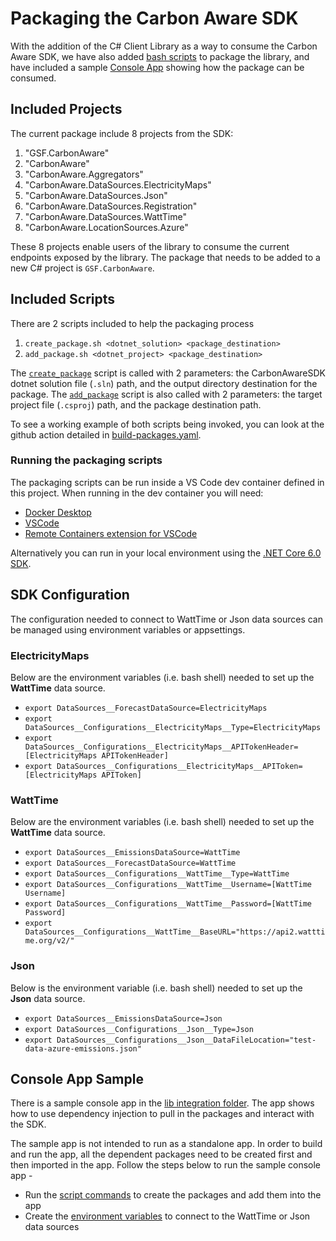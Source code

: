 # Packaging the Carbon Aware SDK

With the addition of the C# Client Library as a way to consume the Carbon Aware SDK, we have also added [bash scripts](../scripts/package/) to package the library, and have included a sample [Console App](../samples/lib-integration/) showing how the package can be consumed.

## Included Projects

The current package include 8 projects from the SDK:

1. "GSF.CarbonAware"
2. "CarbonAware"
3. "CarbonAware.Aggregators"
4. "CarbonAware.DataSources.ElectricityMaps"
5. "CarbonAware.DataSources.Json"
6. "CarbonAware.DataSources.Registration"
7. "CarbonAware.DataSources.WattTime"
8. "CarbonAware.LocationSources.Azure"

These 8 projects enable users of the library to consume the current endpoints exposed by the library. The package that needs to be added to a new C# project is `GSF.CarbonAware`.

## Included Scripts

There are 2 scripts included to help the packaging process

1. `create_package.sh <dotnet_solution> <package_destination>`
2. `add_package.sh <dotnet_project> <package_destination>`

The [`create_package`](../scripts/package/create_packages.sh) script is called with 2 parameters: the CarbonAwareSDK dotnet solution file (`.sln`) path, and the output directory destination for the package. The [`add_package`](../scripts/package/add_package.sh) script is also called with 2 parameters: the target project file (`.csproj`) path, and the package destination path.

To see a working example of both scripts being invoked, you can look at the github action detailed in [build-packages.yaml](../.github/workflows/build-packages.yaml).

### Running the packaging scripts

The packaging scripts can be run inside a VS Code dev container defined in this project. When running in the dev container you will need:

* [Docker Desktop](https://www.docker.com/products/docker-desktop/)
* [VSCode](https://code.visualstudio.com/)
* [Remote Containers extension for VSCode](https://marketplace.visualstudio.com/items?itemName=ms-vscode-remote.remote-containers)

Alternatively you can run in your local environment using the [.NET Core 6.0 SDK](https://dotnet.microsoft.com/en-us/download/dotnet/6.0).

## SDK Configuration

The configuration needed to connect to WattTime or Json data sources can be managed using environment variables or appsettings.

### ElectricityMaps

Below are the environment variables (i.e. bash shell) needed to set up the **WattTime** data source.

* `export DataSources__ForecastDataSource=ElectricityMaps`
* `export DataSources__Configurations__ElectricityMaps__Type=ElectricityMaps`
* `export DataSources__Configurations__ElectricityMaps__APITokenHeader=[ElectricityMaps APITokenHeader]`
* `export DataSources__Configurations__ElectricityMaps__APIToken=[ElectricityMaps APIToken]`

### WattTime

Below are the environment variables (i.e. bash shell) needed to set up the **WattTime** data source.

* `export DataSources__EmissionsDataSource=WattTime`
* `export DataSources__ForecastDataSource=WattTime`
* `export DataSources__Configurations__WattTime__Type=WattTime`
* `export DataSources__Configurations__WattTime__Username=[WattTime Username]`
* `export DataSources__Configurations__WattTime__Password=[WattTime Password]`
* `export DataSources__Configurations__WattTime__BaseURL="https://api2.watttime.org/v2/"`

### Json

Below is the environment variable (i.e. bash shell) needed to set up the **Json** data source.

* `export DataSources__EmissionsDataSource=Json`
* `export DataSources__Configurations__Json__Type=Json`
* `export DataSources__Configurations__Json__DataFileLocation="test-data-azure-emissions.json"`

## Console App Sample

There is a sample console app in the [lib integration folder](../samples/lib-integration/ConsoleApp/). The app shows how to use dependency injection to pull in the packages and interact with the SDK.

The sample app is not intended to run as a standalone app. In order to build and run the app, all the dependent packages need to be created first and then imported in the app. Follow the steps below to run the sample console app - 

* Run the [script commands](#included-scripts) to create the packages and add them into the app
* Create the [environment variables](#sdk-configuration) to connect to the WattTime or Json data sources
